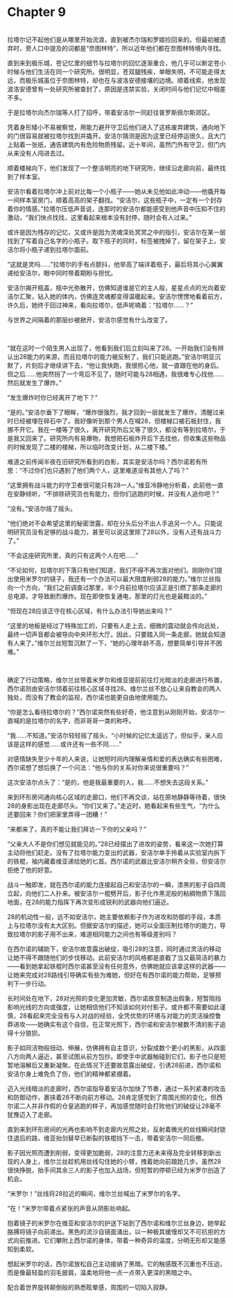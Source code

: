 # Chapter 9

<br>
拉塔尔记不起他们是从哪里开始流浪，直到被杰尔瑞和罗姬捡回来的。但最初被遗弃时，旁人口中提及的词都是“奈图林特”，所以近年他们都在奈图林特境内寻找。

直到来到极乐城，苍记忆里的细节与拉塔尔的回忆逐渐重合，他几乎可以断定苍小时候与他们生活在同一个研究所。很明显，苍双腿残疾，单眼失明，不可能走得太远，而极乐城虽位于奈图林特，却也在与波洛安德接壤的边境。顺着线索，他发现波洛安德曾有一处研究所被查封了，原因是违禁实验，关闭时间与他们记忆中相差不多。

于是拉塔尔向杰尔瑞等人打了招呼，带着安洁尔一同赶往普罗斯佩尔斯郊区。

凭着身形矮小不易被察觉，用能力避开守卫后他们进入了这栋废弃建筑，通向地下的门很容易就被拉塔尔找到并撬开。安洁尔猜测是因为这里已经停运很久，且大门上贴着一张纸，通告建筑内有危险物质残留。近十年间，虽然门外有守卫，但门内从来没有人闯进去过。

顺着楼梯向下，他们发现了一个整洁明亮的地下研究所，继续沿走廊向前，最终找到了样本室。

安洁尔看着拉塔尔冲上前对比每一个小瓶子——她从未见他如此冲动——他撬开每一间样本室房门，顺着高高的架子翻找。“安洁尔，这些瓶子中，一定有一个封存着你的情感。”拉塔尔压低声音说，连那时的安洁尔都能感受到他声音中压抑不住的激动，“我们快点找找，这里看起来根本没有封停，随时会有人过来。”

或许是因为残存的记忆，又或许是因为灵魂深处冥冥之中的指引，安洁尔在某一层找到了写着自己名字的小瓶子。取下瓶子的同时，标签被拽掉了，留在架子上，安洁尔将小瓶子递到拉塔尔面前。

“这就是灵吗……”拉塔尔的手有点颤抖，他举高了端详着瓶子，最后将其小心翼翼递给安洁尔，眼中同时带着期盼与担忧。

安洁尔揭开瓶盖，瓶中光弥散开，仿佛知道谁是它的主人般，星星点点的光向着安洁尔汇聚，钻入她的体内，仿佛连灵魂都变得温暖起来。安洁尔愣愣地看着前方，许久后，她终于回过神来，看向拉塔尔，低声呢喃着：“拉塔尔……？”

与世界之间隔着的那层纱被掀开，安洁尔感觉有什么改变了。

<br>

“就在这时一个陌生男人出现了，他看到我们后立刻叫来了28。一开始我们没有辨认出28能力的来源，而且拉塔尔的能力被反制了，我们只能逃跑。”安洁尔明显沉默了，片刻后才继续讲下去，“他让我快跑，我很担心他，就一直跟在他的身后。但之后……他突然拐了一个弯后不见了，随时可能与28相遇，我很难专心找他……然后就发生了爆炸。”

“发生爆炸时你已经离开了地下？”

“是的。”安洁尔垂下了眼眸，“爆炸很强烈，我才回到一层就发生了爆炸，清醒过来时已经被埋在碎石中了。我好像听到那个男人在喊28，但楼梯口被石板封住，我挪不开它。我在一楼等了很久，离开研究所后又等了很久，都没有等到拉塔尔，于是我又回来了。研究所内有易爆物，我想把石板炸开后下去找他，但收集这些物品的时候发现了二楼的楼梯，所以临时改变计划，从二楼下楼。”

难道之前传闻半夜在旧研究所看到的白影，其实是安洁尔吗？西尔诺若有所思：“不过你们也只遇到了他们两个人，这里难道没有其他人了吗？”

“这里拥有战斗能力的守卫者很可能只有28一人。”维亚冷静地分析着，此前他一直在安静倾听，“不排除研究员也有能力，但你们逃跑的时候，并没有人追你吧？”

“没有。”安洁尔摇了摇头。

“他们绝对不会希望这里的秘密泄露，却在分头后分不出人手追另一个人。只能说明研究员没有足够的战斗能力，甚至可以说这里除了28以外，没有人还有战斗力了。”

“不会这座研究所里，真的只有这两个人在吧……”

“不论如何，拉塔尔的下落只有他们知道，我们不得不再次面对他们。刚刚你们提出使用米罗尔的镜子，我还有一个办法可以最大限度削弱28的能力。”维尔兰丝指向一个方向，“我们之前调查过那里，半个月前拉塔尔应该正是引燃了那条走廊的总电源，才导致剧烈爆炸。现在即使恢复通电，那里的灯光也是最黯淡的。”

“但现在28应该正守在核心区域，有什么办法引导她出来吗？”

“这里的地板是经过了特殊加工的，只要有人走上去，细微的震动就会传向远处，最终一切声音都会被导向中央环形大厅。因此，只要踏入同一条走廊，她就会知道有人来了。”维尔兰丝短暂沉默了一下，“她的心理年龄不高，想要简单引导并不困难。”

<br>

确定了行动策略，维尔兰丝带着米罗尔和维亚提前前往灯光暗淡的走廊进行布置，西尔诺则由安洁尔领着前往核心区域寻找28。维尔兰丝不放心让来自教会的两人独处，而没有了教会的监视，西尔诺也能更自由地使用能力。

“你是怎么看待拉塔尔的？”西尔诺突然有些好奇，他注意到从刚刚开始，安洁尔一直喊的是拉塔尔的名字，而非哥哥一类的称呼。

“我……不知道。”安洁尔轻轻摇了摇头，“小时候的记忆太遥远了，但似乎，亲人应该是这样的感觉……或许还有一些不同……”

对感情缺失至少十年的人来说，让她短时间内理解亲情和爱的表达确实有些困难，西尔诺想了想后换了一个问法：“他与你的关系对你来说很重要吗？”

这次安洁尔点头了：“是的，他是我最重要的人，我……不想失去这段关系。”

来到环形房间通向核心区域的走廊口，他们不再交谈，站在原地静静等待着，很快28的身影出现在走廊尽头。“你们又来了。”走近时，她看起来有些生气，“为什么还要回来？你们把家里弄得一团糟！”

“来都来了，真的不能让我们拜访一下你的父亲吗？”

“父亲大人不是你们想见就能见的。”28已经摆出了进攻的姿势，看来这一次她打算主动将他们赶走。没有了拉塔尔能力变出的武器，安洁尔单手拎着从实验室内拆下的铁棍，袖内藏着维亚递给她的匕首。西尔诺的武器比安洁尔稍齐全些，但安洁尔拒绝了他的好意。

战斗一触即发，就在西尔诺的能力连接起自己和安洁尔的一瞬，漆黑的影子自四周立起，向他们二人扑来。被安洁尔一棍劈开后，影子化作黑泥般的粘稠物质下落回地面，在28的能力指挥下再次变形成锐利的武器向他们逼近。

28的机动性一般，远不如安洁尔，她主要依赖影子作为进攻和防御的手段，本质上与拉塔尔没有太大区别。但据安洁尔的描述，她可以全面压制拉塔尔的能力，导致拉塔尔的影子用不出来，难道相同能力之间也有等级差别吗？

在西尔诺的辅助下，安洁尔故意露出破绽，吸引28的注意，同时通过灵活的移动让她不得不跟随他们的步伐移动。此前安洁尔的风格都是直截了当又最简洁的暴力——看到她拿起铁棍时西尔诺甚至没有任何意外，仿佛她就应该拿这样的武器——让她来完成对28路线引导确实有些为难她，但好在有西尔诺的能力帮助，足够预判下一步行动。

长时间处在地下，28对光照的变化更加灵敏，西尔诺故意制造出假象，短暂阻挡影响光线的方向或强度，让她相信他们不知该如何对付影子。或许都不需要如此谨慎，28看起来完全没有与人对战的经验，全凭优势的环境与对能力的灵活操控鲁莽进攻——她确实有这个自信，在正常光照下，西尔诺和安洁尔被数不清的影子追得十分狼狈。

影子如同活物般扭动、伸展，仿佛拥有自主意识，分裂成数个更小的黑影，从四面八方向两人逼近，甚至试图从前方包抄。即使手中武器触碰到它们，影子也只是短暂地溶解后又重新凝聚。在此情况下还要故意露出破绽，引诱28前进，西尔诺和安洁尔身上难免负了伤，他们的精神都紧绷着。

迈入光线暗淡的走廊时，西尔诺指导着安洁尔加快了节奏，通过一系列紧凑的攻击和防御动作，裹挟着28不断向前方移动。28肯定感觉到了周围光照的变化，但西尔诺二人并非作假的仓皇逃跑的样子，再加感觉随时会打败他们的破绽让28毫不犹豫迈入了走廊。

直到来到环形房间的光再也影响不到走廊内光照之处，反射着微光的丝线瞬间封锁住退后的路，维亚抬剑替早已断裂的铁棍挡下一击，带着安洁尔一同后撤。

影子因光照而遭到削弱，变得更加脆弱，28的注意力还未来得及完全转移到新出现的人身上，维尔兰丝趁机用丝线勾住她的小臂，拽着她向前踉跄几步。虽然28很快挣脱，抬手间其余三人的影子也加入战场，但短暂的停顿已经为米罗尔创造了机会。

“米罗尔！”丝线将28拉近的瞬间，维尔兰丝喊出了米罗尔的名字。

“在！”米罗尔带着点紧张的声音从阴影处响起。

抱着镜子的米罗尔在维亚和安洁尔的护送下站到了西尔诺和维尔兰丝身边，她举起胳膊将镜子向前递出。黑色的流沙自镜面涌出，以一种极其缓慢却又不可抗拒的方式向前推进。它们攀附上西尔诺的身体，带着一种奇异的温度，分明无形却又能感知到柔软。

想起米罗尔的话，西尔诺放松自己主动接纳了黑暗。它的触感既不沉重也不压迫，而是像最轻盈的羽毛披肩，温柔地将他一点一点带入更深的黑暗之中。

配合着世界旋转颠倒般的熟悉眩晕感，周围的一切陷入寂静。

